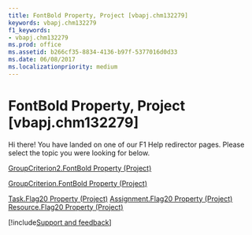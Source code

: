 ```yaml
---
title: FontBold Property, Project [vbapj.chm132279]
keywords: vbapj.chm132279
f1_keywords:
- vbapj.chm132279
ms.prod: office
ms.assetid: b266cf35-8834-4136-b97f-5377016d0d33
ms.date: 06/08/2017
ms.localizationpriority: medium
---
```



# FontBold Property, Project [vbapj.chm132279]

Hi there! You have landed on one of our F1 Help redirector pages. Please select the topic you were looking for below.

[GroupCriterion2.FontBold Property (Project)](https://msdn.microsoft.com/library/af463796-40c0-6a4c-8a8d-251551676b1d%28Office.15%29.aspx)

[GroupCriterion.FontBold Property (Project)](https://msdn.microsoft.com/library/3efbb09f-53ab-a1f6-5880-1fd729a66669%28Office.15%29.aspx)

[Task.Flag20 Property (Project)](https://msdn.microsoft.com/library/2bb001c0-1a59-5250-0e63-1a2ebe9a3cab%28Office.15%29.aspx)
[Assignment.Flag20 Property (Project)](https://msdn.microsoft.com/library/dd7420f0-f949-805c-5d06-928c62fc2c75%28Office.15%29.aspx)
[Resource.Flag20 Property (Project)](https://msdn.microsoft.com/library/3dbd0ffc-db53-fb14-e396-9f80c40fa5cf%28Office.15%29.aspx)

[!include[Support and feedback](~/includes/feedback-boilerplate.md)]